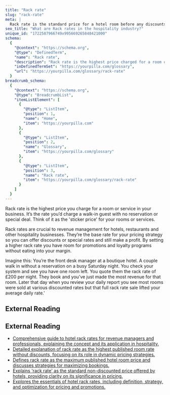 ```yaml
---
title: "Rack rate"
slug: "rack-rate"
meta: |
  Rack rate is the standard price for a hotel room before any discounts. It's the highest published rate and often used as a reference for pricing strategies.
seo_title: "What are Rack rates in the hospitality industry?"
unique_id: "1722587966749x995669265848421000"
schema:
  {
    "@context": "https://schema.org",
    "@type": "DefinedTerm",
    "name": "Rack rate",
    "description": "Rack rate is the highest price charged for a room or service, serving as the standard rate for walk-in guests with no reservation or special deal.",
    "inDefinedTermSet": "https://yourpilla.com/glossary",
    "url": "https://yourpilla.com/glossary/rack-rate"
  }
breadcrumb_schema:
  {
    "@context": "https://schema.org",
    "@type": "BreadcrumbList",
    "itemListElement": [
      {
        "@type": "ListItem",
        "position": 1,
        "name": "Home",
        "item": "https://yourpilla.com"
      },
      {
        "@type": "ListItem",
        "position": 2,
        "name": "Glossary",
        "item": "https://yourpilla.com/glossary"
      },
      {
        "@type": "ListItem",
        "position": 3,
        "name": "Rack rate",
        "item": "https://yourpilla.com/glossary/rack-rate"
      }
    ]
  }
---
```


Rack rate is the highest price you charge for a room or service in your business. It’s the rate you’d charge a walk-in guest with no reservation or special deal. Think of it as the 'sticker price' for your rooms or services.

Rack rates are crucial to revenue management for hotels, restaurants and other hospitality businesses. They’re the base rate for your pricing strategy so you can offer discounts or special rates and still make a profit. By setting a higher rack rate you have room for promotions and loyalty programs without eating into your margin.

Imagine this: You’re the front desk manager at a boutique hotel. A couple walk in without a reservation on a busy Saturday night. You check your system and see you have one room left. You quote them the rack rate of £200 per night. They book and you’ve just made the most revenue for that room. Later that day when you review your daily report you see most rooms were sold at various discounted rates but that full rack rate sale lifted your average daily rate.'

## External Reading



## External Reading

*   [Comprehensive guide to hotel rack rates for revenue managers and professionals, explaining the concept and its application in hospitality.](https://www.cvent.com/en/blog/hospitality/hotel-rack-rates)
*   [Detailed explanation of rack rate as the highest published room rate without discounts, focusing on its role in dynamic pricing strategies.](https://www.mylighthouse.com/resources/blog/rack-rate-definition-for-hoteliers)
*   [Defines rack rate as the maximum published hotel room price and discusses strategies for maximizing bookings.](https://tripleseat.com/blog/hotel-rack-rate-definition-and-strategies-to-maximize-event-and-group-bookings/)
*   [Explains 'rack rate' as the standard non-discounted price offered by hotels, providing clarity on its significance in pricing.](https://www.igms.com/rack-rate/)
*   [Explores the essentials of hotel rack rates, including definition, strategy, and optimization for pricing and promotions.](https://amenitiz.com/en/blog/understanding-the-essentials-of-hotel-rack-rates-definition-strategy-and-optimization/)